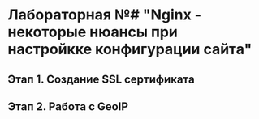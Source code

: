 # Лабораторная №# "Nginx - некоторые нюансы при настройкке конфигурации сайта"

## Этап 1. Создание SSL сертификата


## Этап 2. Работа с GeoIP


